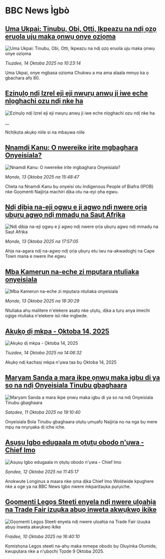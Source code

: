 # BBC News Ìgbò## [Uma Ukpai: Tinubu, Obi, Otti, Ikpeazu na ndị ọzọ eruola uju maka ọnwụ onye oziọma](https://www.bbc.com/igbo/articles/cp97r4p25vno?at_medium=RSS&at_campaign=rss?at_campaign=githubrss)![Uma Ukpai: Tinubu, Obi, Otti, Ikpeazu na ndị ọzọ eruola uju maka ọnwụ onye oziọma](https://ichef.bbci.co.uk/ace/ws/240/cpsprodpb/a3b7/live/6c2bce40-a8e6-11f0-928c-71dbb8619e94.jpg)_Tiuzdee, 14 Ọktoba 2025 na 10:23:14_Ụma Ukpai, onye mgbasa oziọma Chukwu a ma ama alaala mmụọ ka ọ gbachara afọ 80.## [Ezinụlọ ndị Izrel eji eji nwụrụ anwụ ji iwe eche nlọghachi ozu ndị nke ha](https://www.bbc.co.uk/igbo/live/c3w52xlgxxpt?at_medium=RSS&at_campaign=rss?at_campaign=githubrss)![Ezinụlọ ndị Izrel eji eji nwụrụ anwụ ji iwe eche nlọghachi ozu ndị nke ha](https://ichef.bbci.co.uk/ace/standard/240/cpsprodpb/8d88/live/0d1d3ca0-a8cc-11f0-928c-71dbb8619e94.png)__Nchịkọta akụkọ niile si na mbaụwa niile## [Nnamdi Kanu: O nwereike irite mgbaghara Onyeisiala?](https://www.bbc.com/igbo/articles/cn4j7lejeeeo?at_medium=RSS&at_campaign=rss?at_campaign=githubrss)![Nnamdi Kanu: O nwereike irite mgbaghara Onyeisiala?](https://ichef.bbci.co.uk/ace/ws/240/cpsprodpb/09eb/live/5f085400-a840-11f0-b741-177e3e2c2fc7.png)_Mọnde, 13 Ọktoba 2025 na 15:48:47_Cheta na Nnamdi Kanu bụ onyeisi otu Indigenous People of Biafra (IPOB) nke Gọọmenti Naịjirịa machiri dịka otu na-eyi ọha egwu.## [Ndị dịbịa na-eji ọgwụ e ji agwọ ndị nwere ọrịa ụbụrụ agwọ ndị mmadụ na Saụt Afrịka](https://www.bbc.com/igbo/articles/cq6zr54d8dgo?at_medium=RSS&at_campaign=rss?at_campaign=githubrss)![Ndị dịbịa na-eji ọgwụ e ji agwọ ndị nwere ọrịa ụbụrụ agwọ ndị mmadụ na Saụt Afrịka](https://ichef.bbci.co.uk/ace/ws/240/cpsprodpb/3c98/live/8609bad0-a51b-11f0-92db-77261a15b9d2.jpg)_Mọnde, 13 Ọktoba 2025 na 17:57:05_Ahịa na-agara ndị na-agwọ ndị ọrịa ụbụrụ etu iwu na-akwadoghị na Cape Town mana e nwere ihe egwu## [Mba Kamerun na-eche zi mpụtara ntuliaka onyeisiala](https://www.bbc.com/igbo/articles/cvgvg558y0jo?at_medium=RSS&at_campaign=rss?at_campaign=githubrss)![Mba Kamerun na-eche zi mpụtara ntuliaka onyeisiala](https://ichef.bbci.co.uk/ace/ws/240/cpsprodpb/deb6/live/7bc47f00-a85f-11f0-b741-177e3e2c2fc7.jpg)_Mọnde, 13 Ọktoba 2025 na 18:30:29_Ntuliaka ahụ malitere n'elekere asatọ nke ụtụtụ, dịka a tụrụ anya imechi ogige ntuliaka n'elekere isii nke mgbede.## [Akụkọ dị mkpa - Ọktoba 14, 2025](https://www.bbc.com/igbo/articles/c5yk0k4y23qo?at_medium=RSS&at_campaign=rss?at_campaign=githubrss)![Akụkọ dị mkpa - Ọktoba 14, 2025](https://ichef.bbci.co.uk/ace/ws/240/cpsprodpb/f1a0/live/52df1610-60be-11f0-a40e-a1af2950b220.jpg)_Tiuzdee, 14 Ọktoba 2025 na 14:06:32_Akụkọ ndị kachasị mkpa n'ụwa taa bụ Ọktoba 14, 2025## [Maryam Sanda a mara ikpe ọnwụ maka igbu di ya so na ndị Onyeisiala Tinubu gbaghaara](https://www.bbc.com/igbo/articles/c39rg3pp30zo?at_medium=RSS&at_campaign=rss?at_campaign=githubrss)![Maryam Sanda a mara ikpe ọnwụ maka igbu di ya so na ndị Onyeisiala Tinubu gbaghaara](https://ichef.bbci.co.uk/ace/ws/240/cpsprodpb/427b/live/92b95630-a6d5-11f0-826a-6be1fb467f36.jpg)_Satọdee, 11 Ọktoba 2025 na 19:10:40_Onyeisiala Bola Tinubu gbaghaara ọtụtụ ụmụafọ Naịjirịa nọ na nga bụ mere mpụ na nrụrụaka dị iche iche.## [Asụsụ Igbo edugaala m ọtụtụ obodo n'ụwa - Chief Imo](https://www.bbc.com/igbo/articles/c77dx64yk5no?at_medium=RSS&at_campaign=rss?at_campaign=githubrss)![Asụsụ Igbo edugaala m ọtụtụ obodo n'ụwa - Chief Imo](https://ichef.bbci.co.uk/ace/ws/240/cpsprodpb/d05a/live/014c1360-a75f-11f0-a302-6bcd0f505684.jpg)_Sọndee, 12 Ọktoba 2025 na 11:45:17_Anokwute Longinus a maara nke ọma dịka Chief Imo Woldwide kpughere nke a oge ya na BBC News Igbo nwere mkparịtaụka pụrụiche.## [Gọọmenti Legọs Steeti enyela ndị nwere ụlọahịa na Trade Fair izuụka abụọ inweta akwụkwọ ikike](https://www.bbc.com/igbo/articles/cy045gne28yo?at_medium=RSS&at_campaign=rss?at_campaign=githubrss)![Gọọmenti Legọs Steeti enyela ndị nwere ụlọahịa na Trade Fair izuụka abụọ inweta akwụkwọ ikike](https://ichef.bbci.co.uk/ace/ws/240/cpsprodpb/f1fe/live/e1cf5d90-a5e6-11f0-928c-71dbb8619e94.jpg)_Fraịdee, 10 Ọktoba 2025 na 16:40:10_Kọmishọna Legọs steeti na-ahụ maka  mmepe obodo bụ Oluyinka Olumide, kwupụtara nke a n'ụbọchị Tọzde 9 Ọktoba 2025.